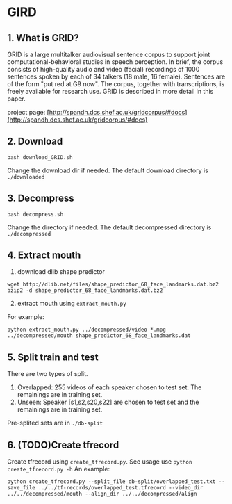 # GIRD

## 1. What is GRID?
GRID is a large multitalker audiovisual sentence corpus to support joint computational-behavioral studies in speech perception. In brief, the corpus consists of high-quality audio and video (facial) recordings of 1000 sentences spoken by each of 34 talkers (18 male, 16 female). Sentences are of the form "put red at G9 now".  The corpus, together with transcriptions, is freely available for research use. GRID is described in more detail in this paper.

project page: [http://spandh.dcs.shef.ac.uk/gridcorpus/#docs](http://spandh.dcs.shef.ac.uk/gridcorpus/#docs)

## 2. Download
    
```
bash download_GRID.sh
```

Change the download dir if needed. The default download directory is `./downloaded`

## 3. Decompress

```
bash decompress.sh
```

Change the directory if needed. The default decompressed directory is `./decompressed`


## 4. Extract mouth

1. download dlib shape predictor

```
wget http://dlib.net/files/shape_predictor_68_face_landmarks.dat.bz2
bzip2 -d shape_predictor_68_face_landmarks.dat.bz2
```

2. extract mouth using `extract_mouth.py`

For example:
```
python extract_mouth.py ../decompressed/video *.mpg ../decompressed/mouth shape_predictor_68_face_landmarks.dat
```

## 5. Split train and test
There are two types of split. 

  1. Overlapped: 255 videos of each speaker chosen to test set. The remainings are in training set.
  2. Unseen: Speaker [s1,s2,s20,s22] are chosen to test set and the remainings are in training set.

Pre-splited sets are in `./db-split`

## 6. (TODO)Create tfrecord
Create tfrecord using `create_tfrecord.py`. See usage use `python create_tfrecord.py -h`
An example:

```
python create_tfrecord.py --split_file db-split/overlapped_test.txt --save_file ../../tf-records/overlapped_test.tfrecord --video_dir ../../decompressed/mouth --align_dir ../../decompressed/align
```
